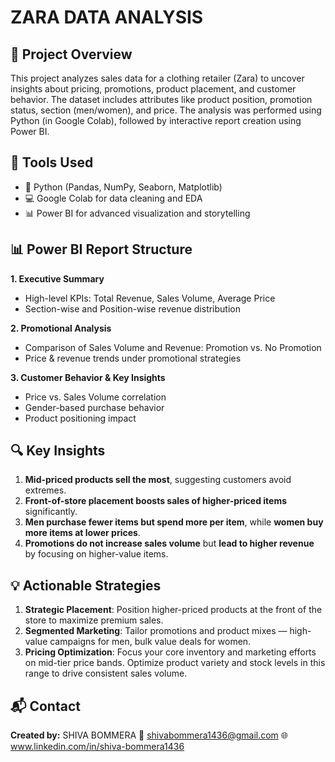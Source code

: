 # ZARA DATA ANALYSIS
## 📌 Project Overview

This project analyzes sales data for a clothing retailer (Zara) to uncover insights about pricing, promotions, product placement, and customer behavior. The dataset includes attributes like product position, promotion status, section (men/women), and price. The analysis was performed using Python (in Google Colab), followed by interactive report creation using Power BI.

## 📂 Tools Used

- 🐍 Python (Pandas, NumPy, Seaborn, Matplotlib)
- 💻 Google Colab for data cleaning and EDA
- 📊 Power BI for advanced visualization and storytelling

## 📊 Power BI Report Structure

**1. Executive Summary**
   - High-level KPIs: Total Revenue, Sales Volume, Average Price
   - Section-wise and Position-wise revenue distribution

**2. Promotional Analysis**
   - Comparison of Sales Volume and Revenue: Promotion vs. No Promotion
   - Price & revenue trends under promotional strategies

**3. Customer Behavior & Key Insights**
   - Price vs. Sales Volume correlation
   - Gender-based purchase behavior
   - Product positioning impact

## 🔍 Key Insights

1. **Mid-priced products sell the most**, suggesting customers avoid extremes.
2. **Front-of-store placement boosts sales of higher-priced items** significantly.
3. **Men purchase fewer items but spend more per item**, while **women buy more items at lower prices**.
4. **Promotions do not increase sales volume** but **lead to higher revenue** by focusing on higher-value items.


## 💡 Actionable Strategies

1. **Strategic Placement**: Position higher-priced products at the front of the store to maximize premium sales.
2. **Segmented Marketing**: Tailor promotions and product mixes — high-value campaigns for men, bulk value deals for women.
3. **Pricing Optimization**: Focus your core inventory and marketing efforts on mid-tier price bands. Optimize product variety and stock levels in this range to drive consistent sales volume.

## 📬 Contact

**Created by:** SHIVA BOMMERA 
📧 shivabommera1436@gmail.com
🌐 www.linkedin.com/in/shiva-bommera1436
